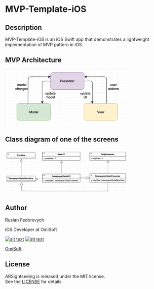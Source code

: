 # MVP-Template-iOS

## Description
MVP-Template-iOS is an iOS Swift app that demonstrates a lightweight implementation of MVP pattern in iOS.

## MVP Architecture
<img src="./Demo/mvp.png" alt="mvp structure" width="400">

## Class diagram of one of the screens
<img src="./Demo/class-diagram.png" alt="class diagram" width="400">

## Author
Ruslan Fedorovych

iOS Developer at OmiSoft

<!-- Please don't remove this: Grab your social icons from https://github.com/carlsednaoui/gitsocial -->

[![alt text][1.1]][1]
[![alt text][2.1]][2]

[1]: http://www.twitter.com/ro_dmytro
[2]: http://www.facebook.com/rodmytro

[1.1]: http://i.imgur.com/wWzX9uB.png (twitter icon without padding)
[2.1]: http://i.imgur.com/fep1WsG.png (facebook icon without padding)
[OmiSoft](https://omisoft.net)

## License
ARSightseeing is released under the MIT license.  
See the [LICENSE](./LICENSE.md) for details.